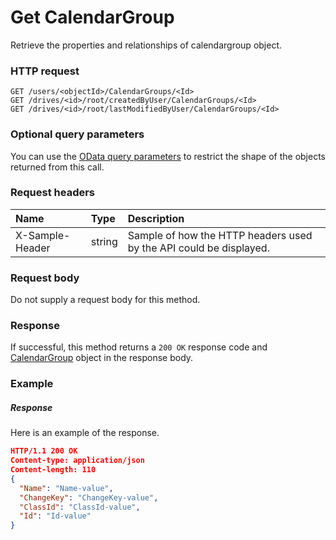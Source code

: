 # Get CalendarGroup

Retrieve the properties and relationships of calendargroup object.
### HTTP request
```http
GET /users/<objectId>/CalendarGroups/<Id>
GET /drives/<id>/root/createdByUser/CalendarGroups/<Id>
GET /drives/<id>/root/lastModifiedByUser/CalendarGroups/<Id>
```
### Optional query parameters
You can use the [OData query parameters](odata-optional-query-parameters.md) to restrict the shape of the objects returned from this call.
### Request headers
| Name       | Type | Description|
|:-----------|:------|:----------|
| X-Sample-Header  | string  | Sample of how the HTTP headers used by the API could be displayed.|

### Request body
Do not supply a request body for this method.
### Response
If successful, this method returns a `200 OK` response code and [CalendarGroup](../resources/calendargroup.md) object in the response body.
### Example
##### Response
Here is an example of the response.
```json
HTTP/1.1 200 OK
Content-type: application/json
Content-length: 110
{
  "Name": "Name-value",
  "ChangeKey": "ChangeKey-value",
  "ClassId": "ClassId-value",
  "Id": "Id-value"
}
```
<!-- uuid: ece277d1-d370-4d7c-b934-c0f6a5562f40\n2015-10-09 15:13:08 UTC -->